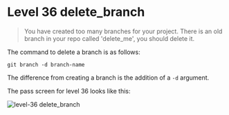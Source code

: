 
# Level 36 delete_branch

> You have created too many branches for your project. There is an old branch
> in your repo called 'delete_me', you should delete it.

The command to delete a branch is as follows:

```shell
git branch -d branch-name
```

The difference from creating a branch is the addition of a `-d` argument.

The pass screen for level 36 looks like this:

![level-36 delete_branch](images/level-36-delete-branch.png)
